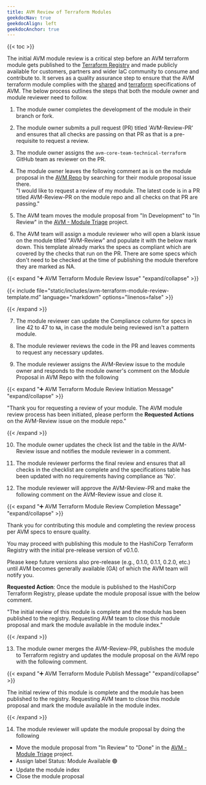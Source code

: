 ```yaml
---
title: AVM Review of Terraform Modules
geekdocNav: true
geekdocAlign: left
geekdocAnchor: true
---
```


{{< toc >}}

The initial AVM module review is a critical step before an AVM terraform module gets published to the [Terraform Registry](https://registry.terraform.io/) and made publicly available for customers, partners and wider IaC community to consume and contribute to. It serves as a quality assurance step to ensure that the AVM terraform module complies with the [shared](https://azure.github.io/Azure-Verified-Modules/specs/shared/) and [terraform](https://azure.github.io/Azure-Verified-Modules/specs/terraform/) specifications of AVM. The below process outlines the steps that both the module owner and module reviewer need to follow.

1. The module owner completes the development of the module in their branch or fork.

2. The module owner submits a pull request (PR) titled 'AVM-Review-PR' and ensures that all checks are passing on that PR as that is a pre-requisite to request a review.

3. The module owner assigns the `avm-core-team-technical-terraform` GitHub team as reviewer on the PR.

4. The module owner leaves the following comment as is on the module proposal in the [AVM Repo](https://aka.ms/avm/moduleproposals) by searching for their module proposal issue there.
<br>"I would like to request a review of my module. The latest code is in a PR titled AVM-Review-PR on the module repo and all checks on that PR are passing."

5. The AVM team moves the module proposal from "In Development" to "In Review" in the [AVM - Module Triage](https://github.com/orgs/Azure/projects/529) project.

6. The AVM team will assign a module reviewer who will open a blank issue on the module titled "AVM-Review" and populate it with the below mark down. This template already marks the specs as compliant which are covered by the checks that run on the PR. There are some specs which don't need to be checked at the time of publishing the module therefore they are marked as NA.

{{< expand "➕ AVM Terraform Module Review Issue" "expand/collapse" >}}

{{< include file="static/includes/avm-terraform-module-review-template.md" language="markdown" options="linenos=false" >}}

{{< /expand >}}

7. The module reviewer can update the Compliance column for specs in line 42 to 47 to `NA`, in case the module being reviewed isn't a pattern module.

8. The module reviewer reviews the code in the PR and leaves comments to request any necessary updates.

9. The module reviewer assigns the AVM-Review issue to the module owner and responds to the module owner's comment on the Module Proposal in AVM Repo with the following

{{< expand "➕ AVM Terraform Module Review Initiation Message" "expand/collapse" >}}

"Thank you for requesting a review of your module. The AVM module review process has been initiated, please perform the **Requested Actions** on the AVM-Review issue on the module repo."

{{< /expand >}}

10. The module owner updates the check list and the table in the AVM-Review issue and notifies the module reviewer in a comment.

11. The module reviewer performs the final review and ensures that all checks in the checklist are complete and the specifications table has been updated with no requirements having compliance as 'No'.

12. The module reviewer will approve the AVM-Review-PR and make the following comment on the AVM-Review issue and close it.

{{< expand "➕ AVM Terraform Module Review Completion Message" "expand/collapse" >}}

Thank you for contributing this module and completing the review process per AVM specs to ensure quality.

You may proceed with publishing this module to the HashiCorp Terraform Registry with the initial pre-release version of v0.1.0.

Please keep future versions also pre-release (e.g., 0.1.0, 0.1.1, 0.2.0, etc.) until AVM becomes generally available (GA) of which the AVM team will notify you.

**Requested Action**: Once the module is published to the HashiCorp Terraform Registry, please update the module proposal issue with the below comment.

"The initial review of this module is complete and the module has been published to the registry. Requesting AVM team to close this module proposal and mark the module available in the module index."

{{< /expand >}}

13. The module owner merges the AVM-Review-PR, publishes the module to Terraform registry and updates the module proposal on the AVM repo with the following comment.

{{< expand "➕ AVM Terraform Module Publish Message" "expand/collapse" >}}

The initial review of this module is complete and the module has been published to the registry. Requesting AVM team to close this module proposal and mark the module available in the module index.

{{< /expand >}}

14. The module reviewer will update the module proposal by doing the following
- Move the module proposal from "In Review" to "Done" in the [AVM - Module Triage](https://github.com/orgs/Azure/projects/529) project.
- Assign label Status: Module Available :green_circle:
- Update the module index
- Close the module proposal
